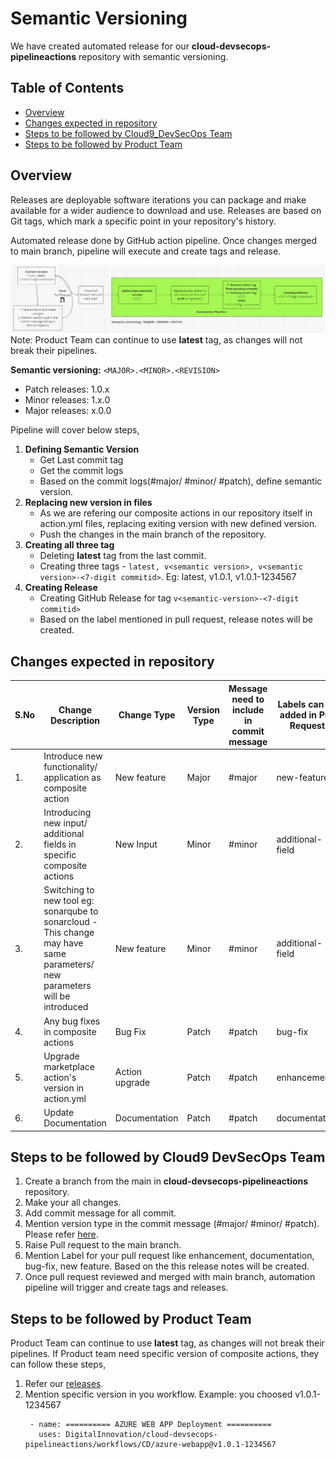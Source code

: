 # Semantic Versioning
We have created automated release for our **cloud-devsecops-pipelineactions** repository with semantic versioning.

## Table of Contents 
- [Overview](#overview)
- [Changes expected in repository](#changes-expected-in-repository)
- [Steps to be followed by Cloud9_DevSecOps Team](#steps-to-be-followed-by-cloud9-devsecops-team)
- [Steps to be followed by Product Team](#steps-to-be-followed-by-product-team)

## Overview
Releases are deployable software iterations you can package and make available for a wider audience to download and use. Releases are based on Git tags, which mark a specific point in your repository's history. 

Automated release done by GitHub action pipeline. Once changes merged to main branch, pipeline will execute and create tags and release.

![](./semver.PNG)
Note: Product Team can continue to use **latest** tag, as changes will not break their pipelines.

**Semantic versioning:** ```<MAJOR>.<MINOR>.<REVISION>```
  - Patch releases: 1.0.x
  - Minor releases: 1.x.0
  - Major releases: x.0.0

Pipeline will cover below steps,
1. **Defining Semantic Version**
     - Get Last commit tag
     - Get the commit logs
     - Based on the commit logs(#major/ #minor/ #patch), define semantic version.
2. **Replacing new version in files**
     - As we are refering our composite actions in our repository itself in action.yml files, replacing exiting version with new defined version.
     - Push the changes in the main branch of the repository. 
3. **Creating all three tag**
     - Deleting **latest** tag from the last commit.
     - Creating three tags - ```latest, v<semantic version>, v<semantic version>-<7-digit commitid>```. Eg: latest, v1.0.1, v1.0.1-1234567
7. **Creating Release**
     - Creating GitHub Release for tag ```v<semantic-version>-<7-digit commitid>```
     - Based on the label mentioned in pull request, release notes will be created.

## Changes expected in repository
|**S.No**|**Change Description**| **Change Type** | **Version Type**|**Message need to include in commit message**| **Labels can be added in Pull Request**| 
|--|-------------------|------------|---------------|--------|--------|
|1.|Introduce new functionality/ application as composite action| New feature| Major|#major|new-feature|
|2.|Introducing new input/ additional fields in specific composite actions|New Input |Minor|#minor|additional-field|
|3.|Switching to new tool eg: sonarqube to sonarcloud - This change may have same parameters/ new parameters will be introduced|New feature|Minor|#minor|additional-field|
|4.|Any bug fixes in composite actions|Bug Fix| Patch|#patch|bug-fix|
|5.|Upgrade marketplace action's version in action.yml|Action upgrade|Patch|#patch|enhancement|
|6.|Update Documentation|Documentation|Patch|#patch|documentation|

## Steps to be followed by Cloud9 DevSecOps Team
1. Create a branch from the main in **cloud-devsecops-pipelineactions** repository.
2. Make your all changes.
3. Add commit message for all commit. 
4. Mention version type in the commit message (#major/ #minor/ #patch). Please refer [here](#changes-expected-in-repository).
5. Raise Pull request to the main branch.
6. Mention Label for your pull request like enhancement, documentation, bug-fix, new feature. Based on the this release notes will be created. 
7. Once pull request reviewed and merged with main branch, automation pipeline will trigger and create tags and releases.

## Steps to be followed by Product Team
Product Team can continue to use **latest** tag, as changes will not break their pipelines.
If Product team need specific version of composite actions, they can follow these steps,
1. Refer our [releases](https://github.com/DigitalInnovation/cloud-devsecops-pipelineactions/releases).
2. Mention specific version in you workflow. 
   Example: you choosed v1.0.1-1234567
   ```
    - name: ========== AZURE WEB APP Deployment ==========
      uses: DigitalInnovation/cloud-devsecops-pipelineactions/workflows/CD/azure-webapp@v1.0.1-1234567
   ```
